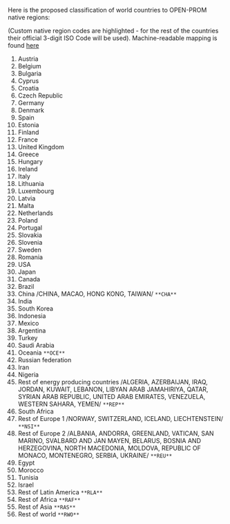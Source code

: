 Here is the proposed classification of world countries to OPEN-PROM native regions:

(Custom native region codes are highlighted - for the rest of the countries their official 3-digit ISO Code will be used).
Machine-readable mapping is found [here](https://github.com/e3modelling/mrprom/blob/main/inst/extdata/regional/regionmappingOP.csv)

1.	Austria
2.	Belgium
3.	Bulgaria
4.	Cyprus
5.	Croatia
6.	Czech Republic
7.	Germany
8.	Denmark
9.	Spain
10.	Estonia
11.	Finland
12.	France
13.	United Kingdom
14.	Greece
15.	Hungary
16.	Ireland
17.	Italy
18.	Lithuania
19.	Luxembourg
20.	Latvia
21.	Malta
22.	Netherlands
23.	Poland
24.	Portugal
25.	Slovakia
26.	Slovenia
27.	Sweden
28.	Romania
29.	USA
30.	Japan
31.	Canada
32.	Brazil
33.	China /CHINA, MACAO, HONG KONG, TAIWAN/ `**CHA**`
34.	India
35.	South Korea
36.	Indonesia
37.	Mexico
38.	Argentina
39.	Turkey
40.	Saudi Arabia
41.	Oceania `**OCE**`
42.	Russian federation
43.	Iran
44.	Nigeria
45.	Rest of energy producing countries /ALGERIA, AZERBAIJAN, IRAQ, JORDAN, KUWAIT, LEBANON, LIBYAN ARAB JAMAHIRIYA, QATAR, SYRIAN ARAB REPUBLIC, UNITED ARAB EMIRATES, VENEZUELA, WESTERN SAHARA, YEMEN/ `**REP**`                       
46.	South Africa
47.	Rest of Europe 1 /NORWAY, SWITZERLAND, ICELAND, LIECHTENSTEIN/ `**NSI**`
48.	Rest of Europe 2 /ALBANIA, ANDORRA, GREENLAND, VATICAN, SAN MARINO, SVALBARD AND JAN MAYEN, BELARUS, BOSNIA AND HERZEGOVINA, NORTH MACEDONIA, MOLDOVA, REPUBLIC OF MONACO, MONTENEGRO, SERBIA, UKRAINE/ `**REU**`        
49.	Egypt
50.	Morocco
51.	Tunisia
52.	Israel
53.	Rest of Latin America `**RLA**`
54.	Rest of Africa `**RAF**`
55.	Rest of Asia `**RAS**`
56.	Rest of world `**RWO**`
